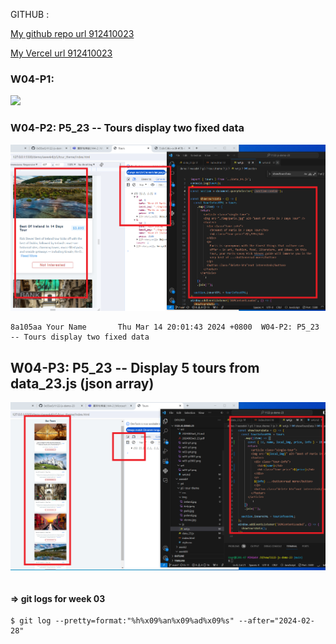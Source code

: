 GITHUB :

[My github repo url 912410023](https://github.com/0x55xx5/1122-js-demo-23)

[My Vercel url 912410023](https://1121-sweb-demo-912410023.vercel.app/)

### W04-P1:

![](w04-p1.png)

### W04-P2: P5_23 -- Tours display two fixed data

![](w04-p2.png)

```
8a105aa Your Name       Thu Mar 14 20:01:43 2024 +0800  W04-P2: P5_23 -- Tours display two fixed data
```

## W04-P3: P5_23 -- Display 5 tours from data_23.js (json array)

![](w04-p3.png)

```

```

#### => git logs for week 03

```
$ git log --pretty=format:"%h%x09%an%x09%ad%x09%s" --after="2024-02-28"

```
